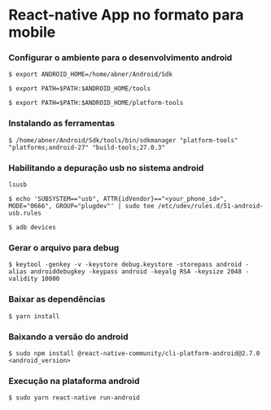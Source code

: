 # React-native App no formato para mobile

### Configurar o ambiente para o desenvolvimento android
```
$ export ANDROID_HOME=/home/abner/Android/Sdk
```
```
$ export PATH=$PATH:$ANDROID_HOME/tools
```
```
$ export PATH=$PATH:$ANDROID_HOME/platform-tools
```

### Instalando as ferramentas

```
$ /home/abner/Android/Sdk/tools/bin/sdkmanager "platform-tools" "platforms;android-27" "build-tools;27.0.3"
```

### Habilitando a depuração usb no sistema android
```
lsusb
```
```
$ echo 'SUBSYSTEM=="usb", ATTR{idVendor}=="<your_phone_id>", MODE="0666", GROUP="plugdev"' | sudo tee /etc/udev/rules.d/51-android-usb.rules
```
```
$ adb devices
```

### Gerar o arquivo para debug
```
$ keytool -genkey -v -keystore debug.keystore -storepass android -alias androiddebugkey -keypass android -keyalg RSA -keysize 2048 -validity 10000
```

### Baixar as dependências
```
$ yarn install
```

### Baixando a versão do android
```
$ sudo npm install @react-native-community/cli-platform-android@2.7.0 <android_version>
```

### Execução na plataforma android
```
$ sudo yarn react-native run-android
```